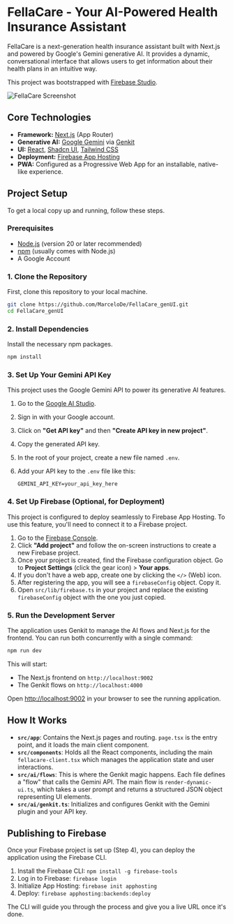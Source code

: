 # FellaCare - Your AI-Powered Health Insurance Assistant

FellaCare is a next-generation health insurance assistant built with Next.js and powered by Google's Gemini generative AI. It provides a dynamic, conversational interface that allows users to get information about their health plans in an intuitive way.

This project was bootstrapped with [Firebase Studio](https://firebase.google.com/studio).

![FellaCare Screenshot](https://storage.googleapis.com/stabl-media/fella-care-screenshot.png)

## Core Technologies

- **Framework:** [Next.js](https://nextjs.org/) (App Router)
- **Generative AI:** [Google Gemini](https://deepmind.google/technologies/gemini/) via [Genkit](https://firebase.google.com/docs/genkit)
- **UI:** [React](https://react.dev/), [Shadcn UI](https://ui.shadcn.com/), [Tailwind CSS](https://tailwindcss.com/)
- **Deployment:** [Firebase App Hosting](https://firebase.google.com/docs/hosting)
- **PWA:** Configured as a Progressive Web App for an installable, native-like experience.

## Project Setup

To get a local copy up and running, follow these steps.

### Prerequisites

- [Node.js](https://nodejs.org/) (version 20 or later recommended)
- [npm](https://www.npmjs.com/) (usually comes with Node.js)
- A Google Account

### 1. Clone the Repository

First, clone this repository to your local machine.

```bash
git clone https://github.com/MarceloDe/FellaCare_genUI.git
cd FellaCare_genUI
```

### 2. Install Dependencies

Install the necessary npm packages.

```bash
npm install
```

### 3. Set Up Your Gemini API Key

This project uses the Google Gemini API to power its generative AI features.

1.  Go to the [Google AI Studio](https://aistudio.google.com/).
2.  Sign in with your Google account.
3.  Click on **"Get API key"** and then **"Create API key in new project"**.
4.  Copy the generated API key.
5.  In the root of your project, create a new file named `.env`.
6.  Add your API key to the `.env` file like this:

    ```env
    GEMINI_API_KEY=your_api_key_here
    ```

### 4. Set Up Firebase (Optional, for Deployment)

This project is configured to deploy seamlessly to Firebase App Hosting. To use this feature, you'll need to connect it to a Firebase project.

1.  Go to the [Firebase Console](https://console.firebase.google.com/).
2.  Click **"Add project"** and follow the on-screen instructions to create a new Firebase project.
3.  Once your project is created, find the Firebase configuration object. Go to **Project Settings** (click the gear icon) > **Your apps**.
4.  If you don't have a web app, create one by clicking the `</>` (Web) icon.
5.  After registering the app, you will see a `firebaseConfig` object. Copy it.
6.  Open `src/lib/firebase.ts` in your project and replace the existing `firebaseConfig` object with the one you just copied.

### 5. Run the Development Server

The application uses Genkit to manage the AI flows and Next.js for the frontend. You can run both concurrently with a single command:

```bash
npm run dev
```

This will start:
- The Next.js frontend on `http://localhost:9002`
- The Genkit flows on `http://localhost:4000`

Open [http://localhost:9002](http://localhost:9002) in your browser to see the running application.

## How It Works

-   **`src/app`**: Contains the Next.js pages and routing. `page.tsx` is the entry point, and it loads the main client component.
-   **`src/components`**: Holds all the React components, including the main `fellacare-client.tsx` which manages the application state and user interactions.
-   **`src/ai/flows`**: This is where the Genkit magic happens. Each file defines a "flow" that calls the Gemini API. The main flow is `render-dynamic-ui.ts`, which takes a user prompt and returns a structured JSON object representing UI elements.
-   **`src/ai/genkit.ts`**: Initializes and configures Genkit with the Gemini plugin and your API key.

## Publishing to Firebase

Once your Firebase project is set up (Step 4), you can deploy the application using the Firebase CLI.

1. Install the Firebase CLI: `npm install -g firebase-tools`
2. Log in to Firebase: `firebase login`
3. Initialize App Hosting: `firebase init apphosting`
4. Deploy: `firebase apphosting:backends:deploy`

The CLI will guide you through the process and give you a live URL once it's done.
